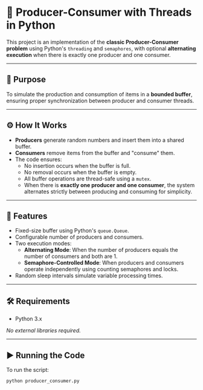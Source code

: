 # 🧵 Producer-Consumer with Threads in Python

This project is an implementation of the **classic Producer-Consumer problem** using Python's `threading` and `semaphores`, with optional **alternating execution** when there is exactly one producer and one consumer.

---

## 📌 Purpose

To simulate the production and consumption of items in a **bounded buffer**, ensuring proper synchronization between producer and consumer threads.

---

## ⚙️ How It Works

- **Producers** generate random numbers and insert them into a shared buffer.
- **Consumers** remove items from the buffer and "consume" them.
- The code ensures:
  - No insertion occurs when the buffer is full.
  - No removal occurs when the buffer is empty.
  - All buffer operations are thread-safe using a `mutex`.
  - When there is **exactly one producer and one consumer**, the system alternates strictly between producing and consuming for simplicity.

---

## 🧪 Features

- Fixed-size buffer using Python's `queue.Queue`.
- Configurable number of producers and consumers.
- Two execution modes:
  - **Alternating Mode**: When the number of producers equals the number of consumers and both are 1.
  - **Semaphore-Controlled Mode**: When producers and consumers operate independently using counting semaphores and locks.
- Random sleep intervals simulate variable processing times.

---

## 🛠️ Requirements

- Python 3.x

_No external libraries required._

---

## ▶️ Running the Code

To run the script:

```bash
python producer_consumer.py
